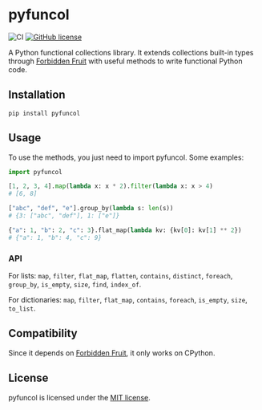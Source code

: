 # pyfuncol

![CI](https://github.com/Gondolav/pyfuncol/actions/workflows/python-app.yml/badge.svg)
[![GitHub license](https://img.shields.io/github/license/Gondolav/pyfuncol)](https://github.com/Gondolav/pyfuncol/blob/main/LICENSE)

A Python functional collections library. It extends collections built-in types through [Forbidden Fruit](https://github.com/clarete/forbiddenfruit) with useful methods to write functional Python code.

## Installation

`pip install pyfuncol`

## Usage

To use the methods, you just need to import pyfuncol. Some examples:

```python
import pyfuncol

[1, 2, 3, 4].map(lambda x: x * 2).filter(lambda x: x > 4)
# [6, 8]

["abc", "def", "e"].group_by(lambda s: len(s))
# {3: ["abc", "def"], 1: ["e"]}

{"a": 1, "b": 2, "c": 3}.flat_map(lambda kv: {kv[0]: kv[1] ** 2})
# {"a": 1, "b": 4, "c": 9}
```

### API

For lists: `map`, `filter`, `flat_map`, `flatten`, `contains`, `distinct`, `foreach`, `group_by`, `is_empty`, `size`, `find`, `index_of`.

For dictionaries: `map`, `filter`, `flat_map`, `contains`, `foreach`, `is_empty`, `size`, `to_list`.

## Compatibility

Since it depends on [Forbidden Fruit](https://github.com/clarete/forbiddenfruit), it only works on CPython.

## License

pyfuncol is licensed under the [MIT license](LICENSE).
